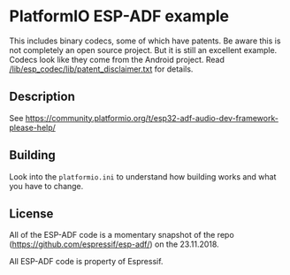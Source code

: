 # PlatformIO ESP-ADF example

This includes binary codecs, some of which have patents. Be aware this is not completely an open source project. But it is still an excellent example. Codecs look like they come from the Android project. Read [/lib/esp_codec/lib/patent_disclaimer.txt](/lib/esp_codec/lib/patent_disclaimer.txt) for details.

## Description

See https://community.platformio.org/t/esp32-adf-audio-dev-framework-please-help/

## Building

Look into the `platformio.ini` to understand how building works and what you have to change.

## License 

All of the ESP-ADF code is a momentary snapshot of the repo (https://github.com/espressif/esp-adf/) on the
23.11.2018.

All ESP-ADF code is property of Espressif.
